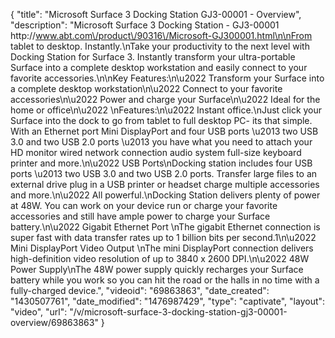{
    "title": "Microsoft Surface 3 Docking Station GJ3-00001 - Overview",
    "description": "Microsoft Surface 3 Docking Station - GJ3-00001 http:\/\/www.abt.com\/product\/90316\/Microsoft-GJ300001.html\n\nFrom tablet to desktop. Instantly.\nTake your productivity to the next level with Docking Station for Surface 3. Instantly transform your ultra-portable Surface into a complete desktop workstation and easily connect to your favorite accessories.\n\nKey Features:\n\u2022 Transform your Surface into a complete desktop workstation\n\u2022 Connect to your favorite accessories\n\u2022 Power and charge your Surface\n\u2022 Ideal for the home or office\n\u2022 \nFeatures:\n\u2022 Instant office.\nJust click your Surface into the dock to go from tablet to full desktop PC- its that simple. With an Ethernet port Mini DisplayPort and four USB ports \u2013 two USB 3.0 and two USB 2.0 ports \u2013 you have what you need to attach your HD monitor wired network connection audio system full-size keyboard printer and more.\n\u2022 USB Ports\nDocking station includes four USB ports \u2013 two USB 3.0 and two USB 2.0 ports. Transfer large files to an external drive plug in a USB printer or headset charge multiple accessories and more.\n\u2022 All powerful.\nDocking Station delivers plenty of power at 48W. You can work on your device run or charge your favorite accessories and still have ample power to charge your Surface battery.\n\u2022 Gigabit Ethernet Port \nThe gigabit Ethernet connection is super fast with data transfer rates up to 1 billion bits per second.1\n\u2022 Mini DisplayPort Video Output \nThe mini DisplayPort connection delivers high-definition video resolution of up to 3840 x 2600 DPI.\n\u2022 48W Power Supply\nThe 48W power supply quickly recharges your Surface battery while you work so you can hit the road or the halls in no time with a fully-charged device.",
    "videoid": "69863863",
    "date_created": "1430507761",
    "date_modified": "1476987429",
    "type": "captivate",
    "layout": "video",
    "url": "\/v\/microsoft-surface-3-docking-station-gj3-00001-overview\/69863863"
}